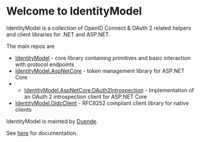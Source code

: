 # Welcome to IdentityModel

IdentityModel is a collection of OpenID Connect & OAuth 2 related helpers and client libraries for .NET and ASP.NET.

The main repos are

* [IdentityModel](https://github.com/IdentityModel/IdentityModel) - core library containing primitives and basic interaction with protocol endpoints
* [IdentityModel.AspNetCore](https://github.com/IdentityModel/IdentityModel.AspNetCore) - token management library for ASP.NET Core
* * [IdentityModel.AspNetCore.OAuth2Introspection](https://github.com/IdentityModel/IdentityModel.AspNetCore.OAuth2Introspection) - Implementation of an OAuth 2 introspection client for ASP.NET Core
* [IdentityModel.OidcClient](https://github.com/IdentityModel/IdentityModel.OidcClient) - RFC8252 compliant client library for native clients

IdentityModel is mainted by [Duende](https://duendesoftware.com).

See [here](https://identitymodel.readthedocs.io/en/latest/) for documentation.
